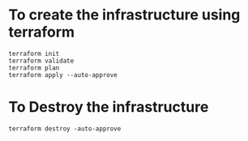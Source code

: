 # To create the infrastructure using terraform

```
terraform init
terraform validate
terraform plan
terraform apply --auto-approve
```

# To Destroy the infrastructure

```terraform destroy -auto-approve```
